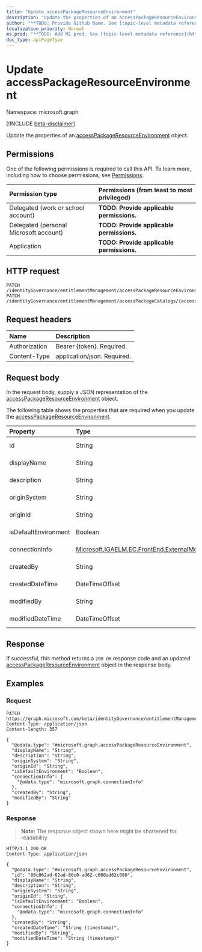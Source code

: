 ```yaml
---
title: "Update accessPackageResourceEnvironment"
description: "Update the properties of an accessPackageResourceEnvironment object."
author: "**TODO: Provide Github Name. See [topic-level metadata reference](https://msgo.azurewebsites.net/add/document/guidelines/metadata.html#topic-level-metadata)**"
localization_priority: Normal
ms.prod: "**TODO: Add MS prod. See [topic-level metadata reference](https://msgo.azurewebsites.net/add/document/guidelines/metadata.html#topic-level-metadata)**"
doc_type: apiPageType
---
```


# Update accessPackageResourceEnvironment
Namespace: microsoft.graph

[!INCLUDE [beta-disclaimer](../../includes/beta-disclaimer.md)]

Update the properties of an [accessPackageResourceEnvironment](../resources/accesspackageresourceenvironment.md) object.

## Permissions
One of the following permissions is required to call this API. To learn more, including how to choose permissions, see [Permissions](/graph/permissions-reference).

|Permission type|Permissions (from least to most privileged)|
|:---|:---|
|Delegated (work or school account)|**TODO: Provide applicable permissions.**|
|Delegated (personal Microsoft account)|**TODO: Provide applicable permissions.**|
|Application|**TODO: Provide applicable permissions.**|

## HTTP request

<!-- {
  "blockType": "ignored"
}
-->
``` http
PATCH /identityGovernance/entitlementManagement/accessPackageResourceEnvironments/{accessPackageResourceEnvironmentId}
PATCH /identityGovernance/entitlementManagement/accessPackageCatalogs/{accessPackageCatalogId}/accessPackageResources/{accessPackageResourceId}/accessPackageResourceEnvironment
```

## Request headers
|Name|Description|
|:---|:---|
|Authorization|Bearer {token}. Required.|
|Content-Type|application/json. Required.|

## Request body
In the request body, supply a JSON representation of the [accessPackageResourceEnvironment](../resources/accesspackageresourceenvironment.md) object.

The following table shows the properties that are required when you update the [accessPackageResourceEnvironment](../resources/accesspackageresourceenvironment.md).

|Property|Type|Description|
|:---|:---|:---|
|id|String|**TODO: Add Description**|
|displayName|String|**TODO: Add Description**|
|description|String|**TODO: Add Description**|
|originSystem|String|**TODO: Add Description**|
|originId|String|**TODO: Add Description**|
|isDefaultEnvironment|Boolean|**TODO: Add Description**|
|connectionInfo|[Microsoft.IGAELM.EC.FrontEnd.ExternalModel.connectionInfo](../resources/connectioninfo.md)|**TODO: Add Description**|
|createdBy|String|**TODO: Add Description**|
|createdDateTime|DateTimeOffset|**TODO: Add Description**|
|modifiedBy|String|**TODO: Add Description**|
|modifiedDateTime|DateTimeOffset|**TODO: Add Description**|



## Response

If successful, this method returns a `200 OK` response code and an updated [accessPackageResourceEnvironment](../resources/accesspackageresourceenvironment.md) object in the response body.

## Examples

### Request
<!-- {
  "blockType": "request",
  "name": "update_accesspackageresourceenvironment"
}
-->
``` http
PATCH https://graph.microsoft.com/beta/identityGovernance/entitlementManagement/accessPackageResourceEnvironments/{accessPackageResourceEnvironmentId}
Content-Type: application/json
Content-length: 357

{
  "@odata.type": "#microsoft.graph.accessPackageResourceEnvironment",
  "displayName": "String",
  "description": "String",
  "originSystem": "String",
  "originId": "String",
  "isDefaultEnvironment": "Boolean",
  "connectionInfo": {
    "@odata.type": "microsoft.graph.connectionInfo"
  },
  "createdBy": "String",
  "modifiedBy": "String"
}
```


### Response
>**Note:** The response object shown here might be shortened for readability.
<!-- {
  "blockType": "response",
  "truncated": true
}
-->
``` http
HTTP/1.1 200 OK
Content-Type: application/json

{
  "@odata.type": "#microsoft.graph.accessPackageResourceEnvironment",
  "id": "80c062ad-62ad-80c0-ad62-c080ad62c080",
  "displayName": "String",
  "description": "String",
  "originSystem": "String",
  "originId": "String",
  "isDefaultEnvironment": "Boolean",
  "connectionInfo": {
    "@odata.type": "microsoft.graph.connectionInfo"
  },
  "createdBy": "String",
  "createdDateTime": "String (timestamp)",
  "modifiedBy": "String",
  "modifiedDateTime": "String (timestamp)"
}
```

